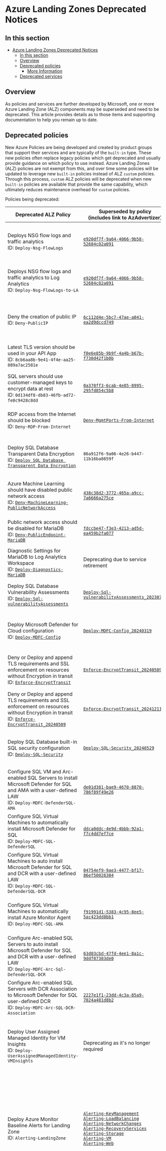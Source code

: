 # Azure Landing Zones Deprecated Notices

## In this section

- [Azure Landing Zones Deprecated Notices](#azure-landing-zones-deprecated-notices)
  - [In this section](#in-this-section)
  - [Overview](#overview)
  - [Deprecated policies](#deprecated-policies)
    - [More Information](#more-information)
  - [Deprecated services](#deprecated-services)

## Overview

As policies and services are further developed by Microsoft, one or more Azure Landing Zone (ALZ) components may be superseded and need to be deprecated. This article provides details as to those items and supporting documentation to help you remain up to date.

## Deprecated policies

New Azure Policies are being developed and created by product groups that support their services and are typically of the `built-in` type. These new policies often replace legacy policies which get deprecated and usually provide guidance on which policy to use instead. Azure Landing Zones (ALZ) policies are not exempt from this, and over time some policies will be updated to leverage new `built-in` policies instead of ALZ `custom` policies. Through this process, `custom` ALZ policies will be deprecated when new `built-in` policies are available that provide the same capability, which ultimately reduces maintenance overhead for `custom` policies.

Policies being deprecated:

| Deprecated ALZ Policy                | Superseded by policy<br>(includes link to AzAdvertizer)                                                                                               | Justification                                                            |
| ------------------------------------ | ------------------------------------------------------------------------------------------------------------------------------- | ------------------------------------------------------------------------ |
| Deploys NSG flow logs and traffic analytics<br>ID: `Deploy-Nsg-FlowLogs`                  | [`e920df7f-9a64-4066-9b58-52684c02a091`](https://www.azadvertizer.net/azpolicyadvertizer/e920df7f-9a64-4066-9b58-52684c02a091.html) | Custom policy replaced by built-in requires less administration overhead |
| Deploys NSG flow logs and traffic analytics to Log Analytics<br>ID: `Deploy-Nsg-FlowLogs-to-LA`            | [`e920df7f-9a64-4066-9b58-52684c02a091`](https://www.azadvertizer.net/azpolicyadvertizer/e920df7f-9a64-4066-9b58-52684c02a091.html) | Custom policy replaced by built-in requires less administration overhead |
| Deny the creation of public IP<br>ID: `Deny-PublicIP`                      | [`6c112d4e-5bc7-47ae-a041-ea2d9dccd749`](https://www.azadvertizer.net/azpolicyadvertizer/6c112d4e-5bc7-47ae-a041-ea2d9dccd749.html) | Custom policy replaced by built-in requires less administration overhead |
| Latest TLS version should be used in your API App<br>ID: `8cb6aa8b-9e41-4f4e-aa25-089a7ac2581e` | [`f0e6e85b-9b9f-4a4b-b67b-f730d42f1b0b`](https://www.azadvertizer.net/azpolicyadvertizer/f0e6e85b-9b9f-4a4b-b67b-f730d42f1b0b.html)  | Deprecated policy in initiative removed as existing policy supersedes it |
| SQL servers should use customer-managed keys to encrypt data at rest<br>ID: `0d134df8-db83-46fb-ad72-fe0c9428c8dd` | [`0a370ff3-6cab-4e85-8995-295fd854c5b8`](https://www.azadvertizer.net/azpolicyadvertizer/0a370ff3-6cab-4e85-8995-295fd854c5b8.html)  | Deprecated policy in initiative replaced with new policy                  |
| RDP access from the Internet should be blocked<br>ID: `Deny-RDP-From-Internet` | [`Deny-MgmtPorts-From-Internet`](https://www.azadvertizer.net/azpolicyadvertizer/Deny-MgmtPorts-From-Internet.html)  | Deprecated policy as it is superseded by a more flexible policy                  |
| Deploy SQL Database Transparent Data Encryption<br>ID: [`Deploy SQL Database Transparent Data Encryption`](https://www.azadvertizer.net/azpolicyadvertizer/Deploy-Sql-Tde.html) |	`86a912f6-9a06-4e26-b447-11b16ba8659f` | Custom policy replaced by built-in requires less administration overhead |
| Azure Machine Learning should have disabled public network access<br>ID: [`Deny-MachineLearning-PublicNetworkAccess`](https://www.azadvertizer.net/azpolicyadvertizer/Deny-MachineLearning-PublicNetworkAccess.html) | [`438c38d2-3772-465a-a9cc-7a6666a275ce`](https://www.azadvertizer.net/azpolicyadvertizer/438c38d2-3772-465a-a9cc-7a6666a275ce.html) | Custom policy replaced by built-in requires less administration overhead |
| Public network access should be disabled for MariaDB<br>ID: [`Deny-PublicEndpoint-MariaDB`](https://www.azadvertizer.net/azpolicyadvertizer/Deny-PublicEndpoint-MariaDB.html) | [`fdccbe47-f3e3-4213-ad5d-ea459b2fa077`](https://www.azadvertizer.net/azpolicyadvertizer/fdccbe47-f3e3-4213-ad5d-ea459b2fa077.html) | Deprecating policies for MariaDB see [`ALZ Policy FAQ & Tips`](https://github.com/Azure/Enterprise-Scale/blob/main/docs/wiki/ALZ-Policies-FAQ.md). |
| Diagnostic Settings for MariaDB to Log Analytics Workspace <br>ID: [`Deploy-Diagnostics-MariaDB`](https://www.azadvertizer.net/azpolicyadvertizer/Deploy-Diagnostics-MariaDB.html) | Deprecating due to service retirement | Deprecating policies for MariaDB, see [`ALZ Policy FAQ & Tips`](./ALZ-Policies-FAQ) |
| Deploy SQL Database Vulnerability Assessments<br>ID: [`Deploy-Sql-vulnerabilityAssessments`](https://www.azadvertizer.net/azpolicyadvertizer/Deploy-Sql-vulnerabilityAssessments.html) | [`Deploy-Sql-vulnerabilityAssessments_20230706`](https://www.azadvertizer.net/azpolicyadvertizer/Deploy-Sql-vulnerabilityAssessments_20230706.html) | Custom policy replaced by updated custom policy providing bug fix |
| Deploy Microsoft Defender for Cloud configuration<br>ID: [`Deploy-MDFC-Config`](https://www.azadvertizer.net/azpolicyinitiativesadvertizer/Deploy-MDFC-Config.html) | [`Deploy-MDFC-Config_20240319`](https://www.azadvertizer.net/azpolicyinitiativesadvertizer/Deploy-MDFC-Config_20240319.html) | Custom initiative replaced by updated custom initiative due to breaking changes |
| Deny or Deploy and append TLS requirements and SSL enforcement on resources without Encryption in transit<br>ID: [`Enforce-EncryptTransit`](https://www.azadvertizer.net/azpolicyinitiativesadvertizer/Enforce-EncryptTransit.html) | [`Enforce-EncryptTransit_20240509`](https://www.azadvertizer.net/azpolicyinitiativesadvertizer/Enforce-EncryptTransit_20240509.html) | Custom initiative replaced by updated custom initiative due to breaking changes |
| Deny or Deploy and append TLS requirements and SSL enforcement on resources without Encryption in transit<br>ID: [`Enforce-EncryptTransit_20240509`](https://www.azadvertizer.net/azpolicyinitiativesadvertizer/Enforce-EncryptTransit.html) | [`Enforce-EncryptTransit_20241211`](https://www.azadvertizer.net/azpolicyinitiativesadvertizer/Enforce-EncryptTransit_20241211.html) | Custom initiative replaced by updated custom initiative due to breaking changes |
| Deploy SQL Database built-in SQL security configuration<br>ID: [`Deploy-SQL-Security`](https://www.azadvertizer.net/azpolicyinitiativesadvertizer/Deploy-SQL-Security.html) | [`Deploy-SQL-Security_20240529`](https://www.azadvertizer.net/azpolicyinitiativesadvertizer/Deploy-SQL-Security_20240529.html) | Custom initiative replaced by updated custom initiative due to breaking changes |
| Configure SQL VM and Arc-enabled SQL Servers to install Microsoft Defender for SQL and AMA with a user-defined LAW<br>ID: `Deploy-MDFC-DefenderSQL-AMA` | [`de01d381-bae9-4670-8870-786f89f49e26`](https://www.azadvertizer.net/azpolicyinitiativesadvertizer/de01d381-bae9-4670-8870-786f89f49e26.html) | Custom policy replaced by built-in requires less administration overhead |
| Configure SQL Virtual Machines to automatically install Microsoft Defender for SQL<br>ID: `Deploy-MDFC-SQL-DefenderSQL` | [`ddca0ddc-4e9d-4bbb-92a1-f7c4dd7ef7ce`](https://www.azadvertizer.net/azpolicyadvertizer/ddca0ddc-4e9d-4bbb-92a1-f7c4dd7ef7ce.html) | Custom policy replaced by built-in requires less administration overhead |
| Configure SQL Virtual Machines to auto install Microsoft Defender for SQL and DCR with a user-defined LAW<br>ID: `Deploy-MDFC-SQL-DefenderSQL-DCR` | [`04754ef9-9ae3-4477-bf17-86ef50026304`](https://www.azadvertizer.net/azpolicyadvertizer/04754ef9-9ae3-4477-bf17-86ef50026304.html) | Custom policy replaced by built-in requires less administration overhead |
| Configure SQL Virtual Machines to automatically install Azure Monitor Agent<br>ID: `Deploy-MDFC-SQL-AMA` | [`f91991d1-5383-4c95-8ee5-5ac423dd8bb1`](https://www.azadvertizer.net/azpolicyadvertizer/f91991d1-5383-4c95-8ee5-5ac423dd8bb1.html) | Custom policy replaced by built-in requires less administration overhead |
| Configure Arc-enabled SQL Servers to auto install Microsoft Defender for SQL and DCR with a user-defined LAW<br>ID: `Deploy-MDFC-Arc-Sql-DefenderSQL-DCR` | [`63d03cbd-47fd-4ee1-8a1c-9ddf07303de0`](https://www.azadvertizer.net/azpolicyadvertizer/63d03cbd-47fd-4ee1-8a1c-9ddf07303de0.html) | Custom policy replaced by built-in requires less administration overhead |
| Configure Arc-enabled SQL Servers with DCR Association to Microsoft Defender for SQL user-defined DCR<br>ID: `Deploy-MDFC-Arc-SQL-DCR-Association` | [`2227e1f1-23dd-4c3a-85a9-7024a401d8b2`](https://www.azadvertizer.net/azpolicyadvertizer/2227e1f1-23dd-4c3a-85a9-7024a401d8b2.html) | Custom policy replaced by built-in requires less administration overhead |
| Deploy User Assigned Managed Identity for VM Insights<br>ID: `Deploy-UserAssignedManagedIdentity-VMInsights` | Deprecating as it's no longer required | User-Assigned Management Identity is now centralized and deployed by Azure Landing Zones to the Management Subscription. |
| Deploy Azure Monitor Baseline Alerts for Landing Zone<br>ID: `Alerting-LandingZone` | [`Alerting-KeyManagement`](https://www.azadvertizer.net/azpolicyinitiativesadvertizer/Alerting-KeyManagement)<br>[`Alerting-LoadBalancing`](https://www.azadvertizer.net/azpolicyinitiativesadvertizer/Alerting-LoadBalancing)<br>[`Alerting-NetworkChanges`](https://www.azadvertizer.net/azpolicyinitiativesadvertizer/Alerting-NetworkChanges)<br>[`Alerting-RecoveryServices`](https://www.azadvertizer.net/azpolicyinitiativesadvertizer/Alerting-RecoveryServices)<br>[`Alerting-Storage`](https://www.azadvertizer.net/azpolicyinitiativesadvertizer/Alerting-Storage)<br>[`Alerting-VM`](https://www.azadvertizer.net/azpolicyinitiativesadvertizer/Alerting-VM)<br>[`Alerting-Web`](https://www.azadvertizer.net/azpolicyinitiativesadvertizer/Alerting-Web) | To provide more flexibility for future growth we are transitioning from a single Landing Zone policy initiative and instead we are adopting a modular approach by splitting the Landing Zone initiative into distinct components (initiatives) |
| Deny or Audit resources without Encryption with a customer-managed key (CMK)<br>ID: `Enforce-Encryption-CMK` | [`Enforce-Encryption-CMK_20250218`](https://www.azadvertizer.net/azpolicyinitiativesadvertizer/Enforce-Encryption-CMK_20250218.html) | The policy definition [Azure AI Search services should use customer-managed keys to encrypt data at rest](https://www.azadvertizer.net/azpolicyadvertizer/76a56461-9dc0-40f0-82f5-2453283afa2f.html) has been updated to version 2.0.0. This changes the default effect value from "Deny" to "AuditIfNotExists" while removing "Deny" from allowedValues, therefore we needed to adopt this change in our initiative. |

>IMPORTANT: note that we have deprecated ALL ALZ custom Diagnostic Setting features as part of Azure Landing Zones, which includes the initiatives and all 53 policies. These are being deprecated in favor of using (and assigning) the built-in initiative [Enable allLogs category group resource logging for supported resources to Log Analytics](https://www.azadvertizer.net/azpolicyinitiativesadvertizer/0884adba-2312-4468-abeb-5422caed1038.html)

### More Information

- [Azure Policy - Preview and deprecated policies](https://github.com/Azure/azure-policy/blob/master/built-in-policies/README.md#preview-and-deprecated-policies) - to learn more about the deprecation process.
- [Migrate ALZ Policies to Built‐in](https://github.com/Azure/Enterprise-Scale/wiki/Migrate-ALZ-Policies-to-Built%E2%80%90in) - for guidance on how to migrate deprecated ALZ custom policies to Azure built-in policies.

## Deprecated services

- Removed `ActivityLog` Solution as an option to be deployed into the Log Analytics Workspace, as this has been superseded by the Activity Log Insights Workbook, as documented [here.](https://learn.microsoft.com/azure/azure-monitor/essentials/activity-log-insights)
- Removed `Service Map` solution as an option to be deployed, as this has been superseded by VM Insights, as documented [here.](https://learn.microsoft.com/azure/azure-monitor/essentials/activity-log-insights) Guidance on migrating and removing the Service Map solution can be found [here.](https://learn.microsoft.com/en-us/azure/azure-monitor/vm/vminsights-migrate-from-service-map)

- Due to Microsoft Monitor Agent (MMA) planned for deprecation (August 2024) we have started to remove MMA from our reference implementations starting with the ALZ Portal (https://aka.ms/alz/portal) and following this will start to remove MMA from Bicep and Terraform before the planned deprecation date. Please see [MMA Deprecation Guidance](/docs/wiki/ALZ-AMA-Update.md) for more details.